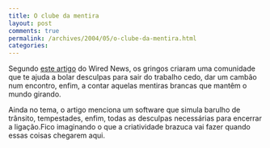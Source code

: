 ```yaml
---
title: O clube da mentira
layout: post
comments: true
permalink: /archives/2004/05/o-clube-da-mentira.html
categories:
---
```

Segundo <a href="http://www.wired.com/news/culture/0,1284,63439,00.html?tw=wn\_tophead\_4" >este artigo</a> do Wired News, os gringos criaram uma comunidade que te ajuda a bolar desculpas para sair do trabalho cedo, dar um cambão num encontro, enfim, a contar aquelas mentiras brancas que mantêm o mundo girando.

Ainda no tema, o artigo menciona um software que simula barulho de trânsito, tempestades, enfim, todas as desculpas necessárias para encerrar a ligação.Fico imaginando o que a criatividade brazuca vai fazer quando essas coisas chegarem aqui.